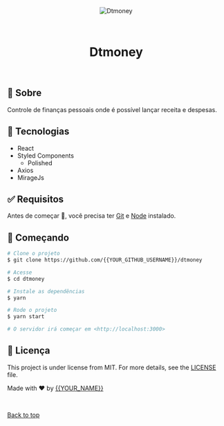 <div align="center" id="top">
  <img src="./src/assets/logo.png" alt="Dtmoney" />

  &#xa0;

  <!-- <a href="https://dtmoney.netlify.app">Demo</a> -->
</div>

<h1 align="center">Dtmoney</h1>

<br>

## :dart: Sobre ##

Controle de finanças pessoais onde é possível lançar receita e despesas.

## :rocket: Tecnologias ##

- React
- Styled Components
  - Polished
- Axios
- MirageJs

## :white_check_mark: Requisitos ##

Antes de começar :checkered_flag:, você precisa ter [Git](https://git-scm.com) e [Node](https://nodejs.org/en/) instalado.

## :checkered_flag: Começando ##

```bash
# Clone o projeto
$ git clone https://github.com/{{YOUR_GITHUB_USERNAME}}/dtmoney

# Acesse
$ cd dtmoney

# Instale as dependências
$ yarn

# Rode o projeto
$ yarn start

# O servidor irá começar em <http://localhost:3000>
```

## :memo: Licença ##

This project is under license from MIT. For more details, see the [LICENSE](LICENSE.md) file.


Made with :heart: by <a href="https://github.com/{{YOUR_GITHUB_USERNAME}}" target="_blank">{{YOUR_NAME}}</a>

&#xa0;

<a href="#top">Back to top</a>
